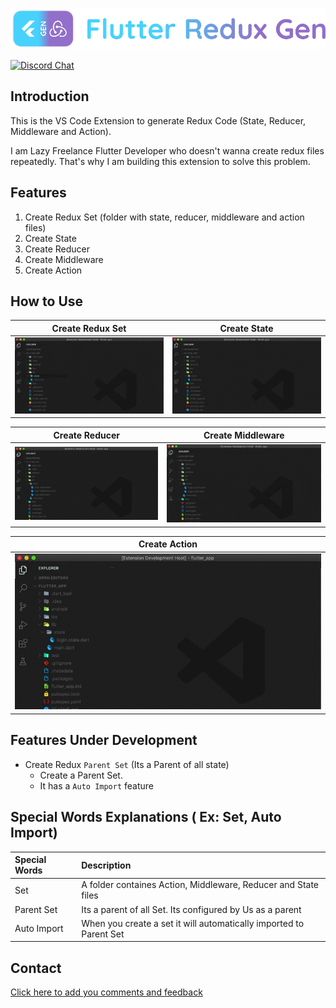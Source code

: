 [![LOGO][]][AUTHOR]

[![Discord Chat](https://img.shields.io/badge/chat-discord-blue.svg)](https://discord.gg/KYPkhEx)

## Introduction 

This is the VS Code Extension to generate Redux Code (State, Reducer, Middleware and Action).

I am Lazy Freelance Flutter Developer who doesn't wanna create redux files repeatedly. That's why I am building this extension to solve this problem.

## Features

1. Create Redux Set (folder with state, reducer, middleware and action files)
2. Create State 
3. Create Reducer
4. Create Middleware
5. Create Action

## How to Use

| Create Redux Set      |        Create State     |
|        :----:      |           :----:       |
| [![HTU_CREATE_REXDUX_SET][]][AUTHOR]  | [![HTU_CREATE_STATE][]][AUTHOR] |

| Create Reducer      |        Create Middleware     |
|        :----:      |           :----:       |
| [![HTU_CREATE_REDUCER][]][AUTHOR]  | [![HTU_CREATE_MIDDLEWARE][]][AUTHOR] |

| Create Action      |  
|        :----:      |  
| [![HTU_CREATE_ACTION][]][AUTHOR]  | 

## Features Under Development 

- Create Redux `Parent Set` (Its a Parent of all state)
    - Create a Parent Set.
    - It has a `Auto Import` feature

## Special Words Explanations ( Ex: Set, Auto Import)

| Special Words      |        Description     |
|        :----      |           :----      |
| Set              | A folder containes Action, Middleware, Reducer and State files |
| Parent Set         | Its a parent of all Set. Its configured by Us as a parent      |
| Auto Import        | When you create a set it will automatically imported to Parent Set |

## Contact

[Click here to add you comments and feedback][CONTACT]

[LOGO]: https://raw.githubusercontent.com/BalaDhruv/Flutter_Redux_Gen/master/media/flutter_redux_gen_logo_with_name.png
[AUTHOR]: https://balamurugan.dev/
[CONTACT]: https://forms.gle/wXPgEEAYvczjWwys8
[CREATE_STATE_YOUTUBE]: https://www.youtube.com/watch?v=ISRztcuk2lg
[HTU_CREATE_REXDUX_SET]: https://raw.githubusercontent.com/BalaDhruv/Flutter_Redux_Gen/master/media/demo/create-redux-set.gif
[HTU_CREATE_STATE]: https://raw.githubusercontent.com/BalaDhruv/Flutter_Redux_Gen/master/media/demo/create-state.gif
[HTU_CREATE_REDUCER]: https://raw.githubusercontent.com/BalaDhruv/Flutter_Redux_Gen/master/media/demo/create-reducer.gif
[HTU_CREATE_MIDDLEWARE]: https://raw.githubusercontent.com/BalaDhruv/Flutter_Redux_Gen/master/media/demo/create-middleware.gif
[HTU_CREATE_ACTION]: https://raw.githubusercontent.com/BalaDhruv/Flutter_Redux_Gen/master/media/demo/create-action.gif
